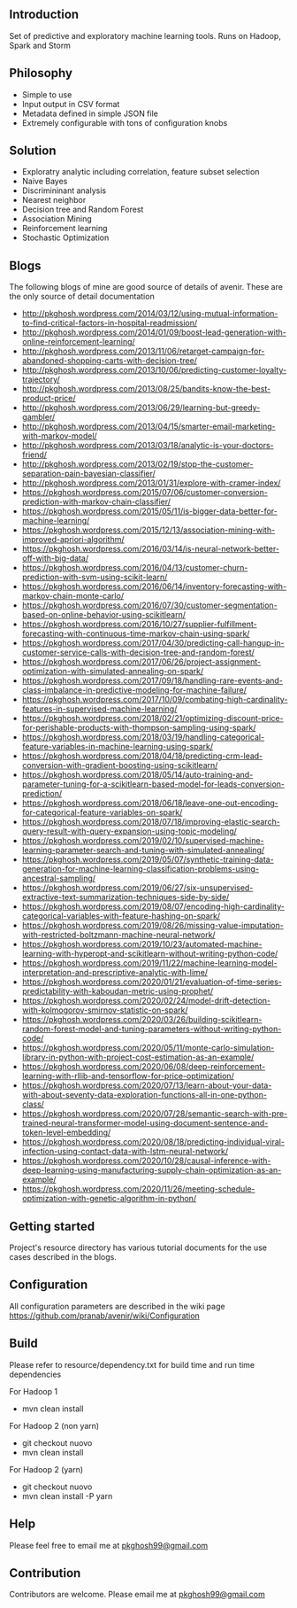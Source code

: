 ## Introduction
Set of predictive and exploratory machine learning tools. Runs on Hadoop, Spark and Storm

## Philosophy
* Simple to use
* Input output in CSV format
* Metadata defined in simple JSON file
* Extremely configurable with tons of configuration knobs

## Solution
* Exploratry analytic including correlation, feature subset selection
* Naive Bayes
* Discrimininant analysis
* Nearest neighbor
* Decision tree and Random Forest
* Association Mining
* Reinforcement learning
* Stochastic Optimization


## Blogs
The following blogs of mine are good source of details of avenir. These are the only source
of detail documentation
* http://pkghosh.wordpress.com/2014/03/12/using-mutual-information-to-find-critical-factors-in-hospital-readmission/
* http://pkghosh.wordpress.com/2014/01/09/boost-lead-generation-with-online-reinforcement-learning/
* http://pkghosh.wordpress.com/2013/11/06/retarget-campaign-for-abandoned-shopping-carts-with-decision-tree/
* http://pkghosh.wordpress.com/2013/10/06/predicting-customer-loyalty-trajectory/
* http://pkghosh.wordpress.com/2013/08/25/bandits-know-the-best-product-price/
* http://pkghosh.wordpress.com/2013/06/29/learning-but-greedy-gambler/
* http://pkghosh.wordpress.com/2013/04/15/smarter-email-marketing-with-markov-model/
* http://pkghosh.wordpress.com/2013/03/18/analytic-is-your-doctors-friend/
* http://pkghosh.wordpress.com/2013/02/19/stop-the-customer-separation-pain-bayesian-classifier/
* http://pkghosh.wordpress.com/2013/01/31/explore-with-cramer-index/
* https://pkghosh.wordpress.com/2015/07/06/customer-conversion-prediction-with-markov-chain-classifier/
* https://pkghosh.wordpress.com/2015/05/11/is-bigger-data-better-for-machine-learning/
* https://pkghosh.wordpress.com/2015/12/13/association-mining-with-improved-apriori-algorithm/
* https://pkghosh.wordpress.com/2016/03/14/is-neural-network-better-off-with-big-data/
* https://pkghosh.wordpress.com/2016/04/13/customer-churn-prediction-with-svm-using-scikit-learn/
* https://pkghosh.wordpress.com/2016/06/14/inventory-forecasting-with-markov-chain-monte-carlo/
* https://pkghosh.wordpress.com/2016/07/30/customer-segmentation-based-on-online-behavior-using-scikitlearn/
* https://pkghosh.wordpress.com/2016/10/27/supplier-fulfillment-forecasting-with-continuous-time-markov-chain-using-spark/
* https://pkghosh.wordpress.com/2017/04/30/predicting-call-hangup-in-customer-service-calls-with-decision-tree-and-random-forest/
* https://pkghosh.wordpress.com/2017/06/26/project-assignment-optimization-with-simulated-annealing-on-spark/
* https://pkghosh.wordpress.com/2017/09/18/handling-rare-events-and-class-imbalance-in-predictive-modeling-for-machine-failure/
* https://pkghosh.wordpress.com/2017/10/09/combating-high-cardinality-features-in-supervised-machine-learning/
* https://pkghosh.wordpress.com/2018/02/21/optimizing-discount-price-for-perishable-products-with-thompson-sampling-using-spark/
* https://pkghosh.wordpress.com/2018/03/19/handling-categorical-feature-variables-in-machine-learning-using-spark/
* https://pkghosh.wordpress.com/2018/04/18/predicting-crm-lead-conversion-with-gradient-boosting-using-scikitlearn/
* https://pkghosh.wordpress.com/2018/05/14/auto-training-and-parameter-tuning-for-a-scikitlearn-based-model-for-leads-conversion-prediction/
* https://pkghosh.wordpress.com/2018/06/18/leave-one-out-encoding-for-categorical-feature-variables-on-spark/
* https://pkghosh.wordpress.com/2018/07/18/improving-elastic-search-query-result-with-query-expansion-using-topic-modeling/
* https://pkghosh.wordpress.com/2019/02/10/supervised-machine-learning-parameter-search-and-tuning-with-simulated-annealing/
* https://pkghosh.wordpress.com/2019/05/07/synthetic-training-data-generation-for-machine-learning-classification-problems-using-ancestral-sampling/
* https://pkghosh.wordpress.com/2019/06/27/six-unsupervised-extractive-text-summarization-techniques-side-by-side/
* https://pkghosh.wordpress.com/2019/08/07/encoding-high-cardinality-categorical-variables-with-feature-hashing-on-spark/
* https://pkghosh.wordpress.com/2019/08/26/missing-value-imputation-with-restricted-boltzmann-machine-neural-network/
* https://pkghosh.wordpress.com/2019/10/23/automated-machine-learning-with-hyperopt-and-scikitlearn-without-writing-python-code/
* https://pkghosh.wordpress.com/2019/11/22/machine-learning-model-interpretation-and-prescriptive-analytic-with-lime/
* https://pkghosh.wordpress.com/2020/01/21/evaluation-of-time-series-predictability-with-kaboudan-metric-using-prophet/
* https://pkghosh.wordpress.com/2020/02/24/model-drift-detection-with-kolmogorov-smirnov-statistic-on-spark/
* https://pkghosh.wordpress.com/2020/03/26/building-scikitlearn-random-forest-model-and-tuning-parameters-without-writing-python-code/
* https://pkghosh.wordpress.com/2020/05/11/monte-carlo-simulation-library-in-python-with-project-cost-estimation-as-an-example/
* https://pkghosh.wordpress.com/2020/06/08/deep-reinforcement-learning-with-rllib-and-tensorflow-for-price-optimization/
* https://pkghosh.wordpress.com/2020/07/13/learn-about-your-data-with-about-seventy-data-exploration-functions-all-in-one-python-class/
* https://pkghosh.wordpress.com/2020/07/28/semantic-search-with-pre-trained-neural-transformer-model-using-document-sentence-and-token-level-embedding/
* https://pkghosh.wordpress.com/2020/08/18/predicting-individual-viral-infection-using-contact-data-with-lstm-neural-network/
* https://pkghosh.wordpress.com/2020/10/28/causal-inference-with-deep-learning-using-manufacturing-supply-chain-optimization-as-an-example/
* https://pkghosh.wordpress.com/2020/11/26/meeting-schedule-optimization-with-genetic-algorithm-in-python/


## Getting started
Project's resource directory has various tutorial documents for the use cases described in
the blogs.

## Configuration 
All configuration parameters are described in the wiki page
https://github.com/pranab/avenir/wiki/Configuration

## Build
Please refer to resource/dependency.txt for build time and run time dependencies

For Hadoop 1
* mvn clean install

For Hadoop 2 (non yarn)
* git checkout nuovo
* mvn clean install

For Hadoop 2 (yarn)
* git checkout nuovo
* mvn clean install -P yarn

## Help
Please feel free to email me at pkghosh99@gmail.com

## Contribution
Contributors are welcome. Please email me at pkghosh99@gmail.com

